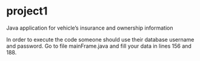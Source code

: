 # project1
Java application for vehicle’s insurance and ownership information

In order to execute the code someone should use their database username and password.
Go to file mainFrame.java and fill your data in lines 156 and 188.
